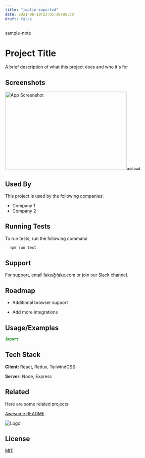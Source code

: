 ```yaml
---
title: "joplin-imported"
date: 2021-06-10T23:05:36+05:30
draft: false
---
```


sample-note

# Project Title

A brief description of what this project does and who it's for 

## Screenshots

<img src="https://via.placeholder.com/468x300?text=App+Screenshot+Here" alt="App Screenshot" width="393" height="252">`asdawd`

## Used By

This project is used by the following companies:

- Company 1
- Company 2

## Running Tests

To run tests, run the following command

```bash
  npm run test
```

## Support

For support, email fake@fake.com or join our Slack channel.

## Roadmap

- Additional browser support
    
- Add more integrations
    

## Usage/Examples

```python
import 
```

## Tech Stack

**Client:** React, Redux, TailwindCSS

**Server:** Node, Express

## Related

Here are some related projects

[Awesome README](https://github.com/matiassingers/awesome-readme)

![Logo](https://dev-to-uploads.s3.amazonaws.com/uploads/articles/th5xamgrr6se0x5ro4g6.png)

## License

[MIT](https://choosealicense.com/licenses/mit/)
